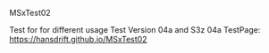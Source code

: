 MSxTest02

Test for for different usage
Test Version 04a and S3z 04a
TestPage: https://hansdrift.github.io/MSxTest02
